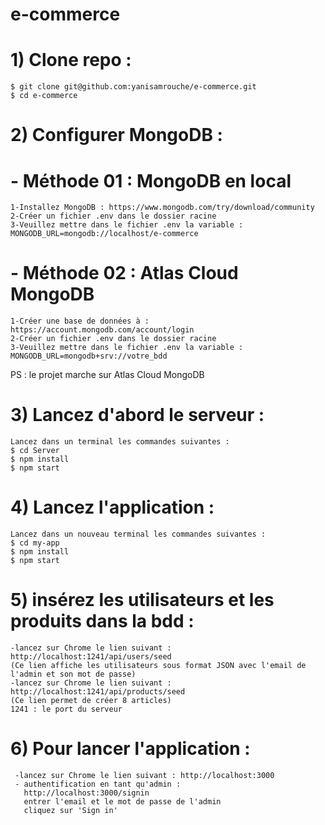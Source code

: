 # e-commerce

# 1) Clone repo : 

    $ git clone git@github.com:yanisamrouche/e-commerce.git
    $ cd e-commerce

# 2) Configurer MongoDB : 
 
 # - Méthode 01 : MongoDB en local
    1-Installez MongoDB : https://www.mongodb.com/try/download/community
    2-Créer un fichier .env dans le dossier racine
    3-Veuillez mettre dans le fichier .env la variable : MONGODB_URL=mongodb://localhost/e-commerce
 
 # - Méthode 02 : Atlas Cloud MongoDB
    1-Créer une base de données à : https://account.mongodb.com/account/login
    2-Créer un fichier .env dans le dossier racine
    3-Veuillez mettre dans le fichier .env la variable : MONGODB_URL=mongodb+srv://votre_bdd
 PS : le projet marche sur Atlas Cloud MongoDB   
 
 # 3) Lancez d'abord le serveur : 
    Lancez dans un terminal les commandes suivantes : 
    $ cd Server
    $ npm install
    $ npm start
 
 
 # 4) Lancez l'application : 
    Lancez dans un nouveau terminal les commandes suivantes : 
    $ cd my-app
    $ npm install
    $ npm start
 
 
 # 5) insérez les utilisateurs et les produits dans la bdd :
    -lancez sur Chrome le lien suivant : http://localhost:1241/api/users/seed
    (Ce lien affiche les utilisateurs sous format JSON avec l'email de l'admin et son mot de passe)
    -lancez sur Chrome le lien suivant : http://localhost:1241/api/products/seed
    (Ce lien permet de créer 8 articles)
    1241 : le port du serveur
    
 # 6) Pour lancer l'application :
     -lancez sur Chrome le lien suivant : http://localhost:3000
     - authentification en tant qu'admin : 
       http://localhost:3000/signin 
       entrer l'email et le mot de passe de l'admin 
       cliquez sur 'Sign in'
    
    
 
